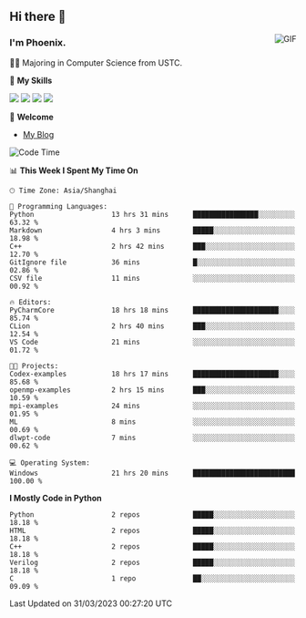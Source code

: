 ## Hi there 👋
<img align="right" alt="GIF" src="https://raw.githubusercontent.com/JoeyBling/JoeyBling/master/pic/pusheencode.gif" />

### I'm Phoenix.

👨‍🎓 Majoring in Computer Science from USTC.

🌟 **My Skills**

![](https://img.shields.io/badge/-Python-3e74a2?style=flat-square&logo=Python&logoColor=fff)
![](https://img.shields.io/badge/-C++-9f62a5?style=flat&logo=cplusplus&logoColor=white)
![](https://img.shields.io/badge/-Linux-185886?style=flat-square&logo=Linux&logoColor=fff)
![](https://img.shields.io/badge/-Rust-ff4136?style=flat-square&logo=Rust&logoColor=fff)

💬 **Welcome**

- [My Blog](https://ysy-phoenix.github.io/)

<!--START_SECTION:waka-->
![Code Time](http://img.shields.io/badge/Code%20Time-33%20hrs%203%20mins-blue)

📊 **This Week I Spent My Time On** 

```text
🕑︎ Time Zone: Asia/Shanghai

💬 Programming Languages: 
Python                   13 hrs 31 mins      ████████████████░░░░░░░░░   63.32 % 
Markdown                 4 hrs 3 mins        █████░░░░░░░░░░░░░░░░░░░░   18.98 % 
C++                      2 hrs 42 mins       ███░░░░░░░░░░░░░░░░░░░░░░   12.70 % 
GitIgnore file           36 mins             █░░░░░░░░░░░░░░░░░░░░░░░░   02.86 % 
CSV file                 11 mins             ░░░░░░░░░░░░░░░░░░░░░░░░░   00.92 % 

🔥 Editors: 
PyCharmCore              18 hrs 18 mins      █████████████████████░░░░   85.74 % 
CLion                    2 hrs 40 mins       ███░░░░░░░░░░░░░░░░░░░░░░   12.54 % 
VS Code                  21 mins             ░░░░░░░░░░░░░░░░░░░░░░░░░   01.72 % 

🐱‍💻 Projects: 
Codex-examples           18 hrs 17 mins      █████████████████████░░░░   85.68 % 
openmp-examples          2 hrs 15 mins       ███░░░░░░░░░░░░░░░░░░░░░░   10.59 % 
mpi-examples             24 mins             ░░░░░░░░░░░░░░░░░░░░░░░░░   01.95 % 
ML                       8 mins              ░░░░░░░░░░░░░░░░░░░░░░░░░   00.69 % 
dlwpt-code               7 mins              ░░░░░░░░░░░░░░░░░░░░░░░░░   00.62 % 

💻 Operating System: 
Windows                  21 hrs 20 mins      █████████████████████████   100.00 % 
```

**I Mostly Code in Python** 

```text
Python                   2 repos             █████░░░░░░░░░░░░░░░░░░░░   18.18 % 
HTML                     2 repos             █████░░░░░░░░░░░░░░░░░░░░   18.18 % 
C++                      2 repos             █████░░░░░░░░░░░░░░░░░░░░   18.18 % 
Verilog                  2 repos             █████░░░░░░░░░░░░░░░░░░░░   18.18 % 
C                        1 repo              ██░░░░░░░░░░░░░░░░░░░░░░░   09.09 % 
```




 Last Updated on 31/03/2023 00:27:20 UTC
<!--END_SECTION:waka-->

<!--
**ysy-phoenix/ysy-phoenix** is a ✨ _special_ ✨ repository because its `README.md` (this file) appears on your GitHub profile.

Here are some ideas to get you started:

- 🔭 I’m currently working on ...
- 🌱 I’m currently learning ...
- 👯 I’m looking to collaborate on ...
- 🤔 I’m looking for help with ...
- 💬 Ask me about ...
- 📫 How to reach me: ...
- 😄 Pronouns: ...
- ⚡ Fun fact: ...
-->
